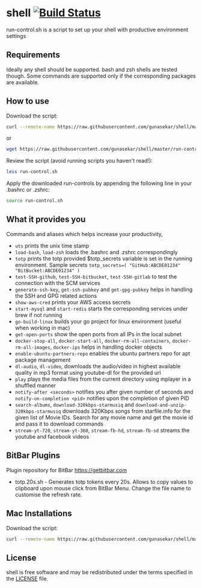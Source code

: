 # shell [![Build Status](https://travis-ci.org/gunasekar/shell.svg?branch=master)](https://travis-ci.org/gunasekar/shell)

run-control.sh is a script to set up your shell with productive environment settings

## Requirements

Ideally any shell should be supported. bash and zsh shells are tested though. Some commands are supported only if the corresponding packages are available.

## How to use
Download the script:

```sh
curl --remote-name https://raw.githubusercontent.com/gunasekar/shell/master/run-control.sh
```

or

```sh
wget https://raw.githubusercontent.com/gunasekar/shell/master/run-control.sh
```

Review the script (avoid running scripts you haven't read!):

```sh
less run-control.sh
```

Apply the downloaded run-controls by appending the following line in your .bashrc or .zshrc:

```sh
source run-control.sh
```

## What it provides you

Commands and aliases which helps increase your productivity,

* `uts` prints the unix time stamp
* `load-bash`, `load-zsh` loads the .bashrc and .zshrc correspondingly
* `totp` prints the totp provided $totp_secrets variable is set in the running environment. Sample secrets `totp_secrets=( "GitHub:ABCDE01234" "BitBucket:ABCDE01234" )`
* `test-SSH-github`, `test-SSH-bitbucket`, `test-SSH-gitlab` to test the connection with the SCM services
* `generate-ssh-key`, `get-ssh-pubkey` and `get-gpg-pubkey` helps in handling the SSH and GPG related actions
* `show-aws-cred` prints your AWS access secrets
* `start-mysql` and `start-redis` starts the corresponding services under brew if not running
* `go-build-linux` builds your go project for linux environment (useful when working in mac)
* `get-open-ports` show the open ports from all IPs in the local subnet
* `docker-stop-all`, `docker-start-all`, `docker-rm-all-containers`, `docker-rm-all-images`, `docker-ips`  helps in handling docker objects
* `enable-ubuntu-partners-repo` enables the ubuntu partners repo for apt package management
* `dl-audio`, `dl-video`,  downloads the audio/video in highest available quality in mp3 format using youtube-dl for the provided url
* `play` plays the media files from the current directory using mplayer in a shuffled manner
* `notify-after <seconds>` notifies you after given number of seconds and `notify-on-completion <pid>` notifies upon the completion of given PID
* `search-albums`, `download-320kbps-starmusiq` and `download-and-unzip-320kbps-starmusiq` downloads 320Kbps songs from starfile.info for the given list of Movie IDs. Search for any movie name and get the movie id and pass it to download commands
* `stream-yt-720`, `stream-yt-360`, `stream-fb-hd`, `stream-fb-sd` streams the youtube and facebook videos


## BitBar Plugins
Plugin repository for BitBar https://getbitbar.com
* totp.20s.sh - Generates totp tokens every 20s. Allows to copy values to clipboard upon mouse click from BitBar Menu. Change the file name to customise the refresh rate.

## Mac Installations
Download the script:

```sh
curl --remote-name https://raw.githubusercontent.com/gunasekar/shell/master/prepare-mac.sh
```

## License

shell is free software and may be redistributed under the terms specified in the [LICENSE] file.

[LICENSE]: LICENSE

